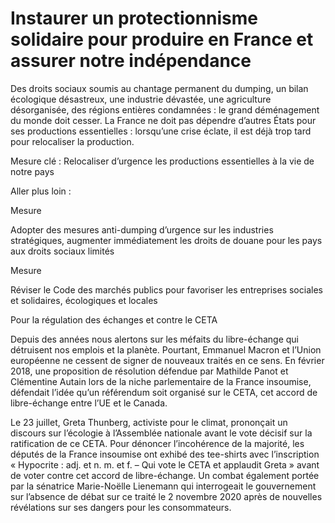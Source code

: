 # Instaurer un protectionnisme solidaire pour produire en France et assurer notre indépendance

<div class="admonition note">

Des droits sociaux soumis au chantage permanent du dumping, un bilan
écologique désastreux, une industrie dévastée, une agriculture
désorganisée, des régions entières condamnées : le grand déménagement du
monde doit cesser. La France ne doit pas dépendre d’autres États pour
ses productions essentielles : lorsqu’une crise éclate, il est déjà trop
tard pour relocaliser la production.

</div>

Mesure clé : Relocaliser d’urgence les productions essentielles à la vie
de notre pays

Aller plus loin :

<div class="admonition">

Mesure

Adopter des mesures anti-dumping d’urgence sur les industries
stratégiques, augmenter immédiatement les droits de douane pour les pays
aux droits sociaux limités

</div>

<div class="admonition">

Mesure

Réviser le Code des marchés publics pour favoriser les entreprises
sociales et solidaires, écologiques et locales

</div>

<div class="admonition note">

Pour la régulation des échanges et contre le CETA

Depuis des années nous alertons sur les méfaits du libre-échange qui
détruisent nos emplois et la planète. Pourtant, Emmanuel Macron et
l’Union européenne ne cessent de signer de nouveaux traités en ce sens.
En février 2018, une proposition de résolution défendue par Mathilde
Panot et Clémentine Autain lors de la niche parlementaire de la France
insoumise, défendait l’idée qu’un référendum soit organisé sur le CETA,
cet accord de libre-échange entre l’UE et le Canada.

Le 23 juillet, Greta Thunberg, activiste pour le climat, prononçait un
discours sur l’écologie à l’Assemblée nationale avant le vote décisif
sur la ratification de ce CETA. Pour dénoncer l’incohérence de la
majorité, les députés de la France insoumise ont exhibé des tee-shirts
avec l’inscription « Hypocrite : adj. et n. m. et f. – Qui vote le CETA
et applaudit Greta » avant de voter contre cet accord de libre-échange.
Un combat également portée par la sénatrice Marie-Noëlle Lienemann qui
interrogeait le gouvernement sur l’absence de débat sur ce traité le 2
novembre 2020 après de nouvelles révélations sur ses dangers pour les
consommateurs.

</div>
